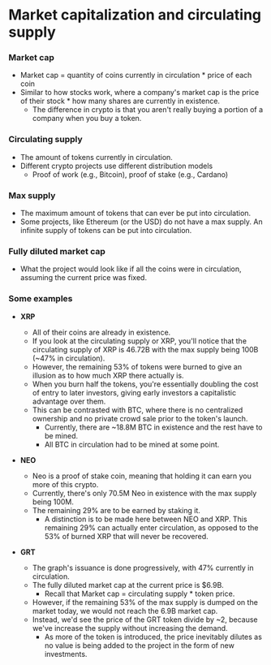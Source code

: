 # Market capitalization and circulating supply

### Market cap
* Market cap = quantity of coins currently in circulation * price of each coin
* Similar to how stocks work, where a company's market cap is the price of their stock * how many shares are currently in existence. 
	* The difference in crypto is that you aren't really buying a portion of a company when you buy a token.

### Circulating supply
* The amount of tokens currently in circulation. 
* Different crypto projects use different distribution models
	* Proof of work (e.g., Bitcoin), proof of stake (e.g., Cardano)

### Max supply
* The maximum amount of tokens that can ever be put into circulation. 
* Some projects, like Ethereum (or the USD) do not have a max supply. An infinite supply of tokens can be put into circulation. 

### Fully diluted market cap
* What the project would look like if all the coins were in circulation, assuming the current price was fixed. 

### Some examples
* **XRP**
	* All of their coins are already in existence.
	* If you look at the circulating supply or XRP, you'll notice that the circulating supply of XRP is 46.72B with the max supply being 100B (~47% in circulation).
	* However, the remaining 53% of tokens were burned to give an illusion as to how much XRP there actually is. 
	* When you burn half the tokens, you're essentially doubling the cost of entry to later investors, giving early investors a capitalistic advantage over them.
	* This can be contrasted with BTC, where there is no centralized ownership and no private crowd sale prior to the token's launch. 
		* Currently, there are ~18.8M BTC in existence and the rest have to be mined. 
		* All BTC in circulation had to be mined at some point.

* **NEO**
	* Neo is a proof of stake coin, meaning that holding it can earn you more of this crypto. 
	* Currently, there's only 70.5M Neo in existence with the max supply being 100M.
	*  The remaining 29% are to be earned by staking it. 
		* A distinction is to be made here between NEO and XRP. This remaining 29% can actually enter circulation, as opposed to the 53% of burned XRP that will never be recovered.

* **GRT**
	* The graph's issuance is done progressively, with 47% currently in circulation. 
	* The fully diluted market cap at the current price is $6.9B.
		* Recall that Market cap = circulating supply * token price.
	* However, if the remaining 53% of the max supply is dumped on the market today, we would not reach the 6.9B market cap. 
	* Instead, we'd see the price of the GRT token divide by ~2, because we've increase the supply without increasing the demand. 
		* As more of the token is introduced, the price inevitably dilutes as no value is being added to the project in the form of new investments. 
